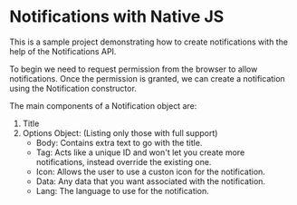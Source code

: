 # Notifications with Native JS

This is a sample project demonstrating how to create notifications with the help of the Notifications API.

To begin we need to request permission from the browser to allow notifications.
Once the permission is granted, we can create a notification using the Notification constructor.

The main components of a Notification object are:

1. Title
2. Options Object: (Listing only those with full support)
    - Body: Contains extra text to go with the title.
    - Tag: Acts like a unique ID and won't let you create more notifications, instead override the existing one.
    - Icon: Allows the user to use a custon icon for the notification.
    - Data: Any data that you want associated with the notification.
    - Lang: The language to use for the notification.
